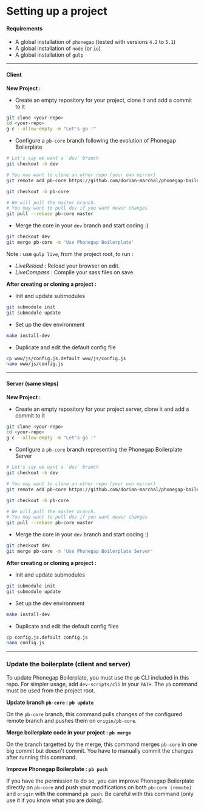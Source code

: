 # Setting up a project

#### Requirements

- A global installation of `phonegap` (tested with versions `4.2` to `5.1`)
- A global installation of `node` (or `io`)
- A global installation of `gulp`

---

#### Client

__New Project :__

- Create an empty repository for your project, clone it and add a commit to it

```bash
git clone <your-repo>
cd <your-repo>
g c --allow-empty -m "Let's go !"
```

- Configure a `pb-core` branch following the evolution of Phonegap Boilerplate

```bash
# Let's say we want a `dev` branch
git checkout -b dev

# You may want to clone an other repo (your own mirror)
git remote add pb-core https://github.com/dorian-marchal/phonegap-boilerplate

git checkout -b pb-core

# We will pull the master branch.
# You may want to pull dev if you want newer changes
git pull --rebase pb-core master
```

- Merge the core in your `dev` branch and start coding :)

```bash
git checkout dev
git merge pb-core -m 'Use Phonegap Boilerplate'
```

Note : use `gulp live`, from the project root, to run :
- _LiveReload_ : Reload your browser on edit.
- _LiveCompass_ : Compile your sass files on save.

__After creating or cloning a project :__

- Init and update submodules

```bash
git submodule init
git submodule update
```

- Set up the dev environment

```bash
make install-dev
```

- Duplicate and edit the default config file

```bash
cp www/js/config.js.default www/js/config.js
nano www/js/config.js
```

---

#### Server (same steps)

__New Project :__

- Create an empty repository for your project server, clone it and add a commit to it

```bash
git clone <your-repo>
cd <your-repo>
g c --allow-empty -m "Let's go !"
```

- Configure a `pb-core` branch representing the Phonegap Boilerplate Server

```bash
# Let's say we want a `dev` branch
git checkout -b dev

# You may want to clone an other repo (your own mirror)
git remote add pb-core https://github.com/dorian-marchal/phonegap-boilerplate-server

git checkout -b pb-core

# We will pull the master branch.
# You may want to pull dev if you want newer changes
git pull --rebase pb-core master
```

- Merge the core in your `dev` branch and start coding :)

```bash
git checkout dev
git merge pb-core -m 'Use Phonegap Boilerplate Server'
```

__After creating or cloning a project :__

- Init and update submodules

```bash
git submodule init
git submodule update
```

- Set up the dev environment

```bash
make install-dev
```

- Duplicate and edit the default config files

```bash
cp config.js.default config.js
nano config.js
```

---

### Update the boilerplate (client and server)

To update Phonegap Boilerplate, you must use the `pb` CLI included in this repo. For simpler usage, add `dev-scripts/cli` in your `PATH`.
The `pb` command must be used from the project root.

__Update branch `pb-core` : `pb update`__

On the `pb-core` branch, this command pulls changes of the configured remote branch and pushes them on `origin/pb-core`.

__Merge boilerplate code in your project : `pb merge`__

On the branch targetted by the merge, this command merges `pb-core` in one big commit but doesn't commit. You have to manually commit the changes after running this command.

__Improve Phonegap Boilerplate : `pb push`__

If you have the permission to do so, you can improve Phonegap Boilerplate directly on `pb-core` and push your modifications on both `pb-core (remote)` and `origin` with the command `pb push`.
Be careful with this command (only use it if you know what you are doing).
